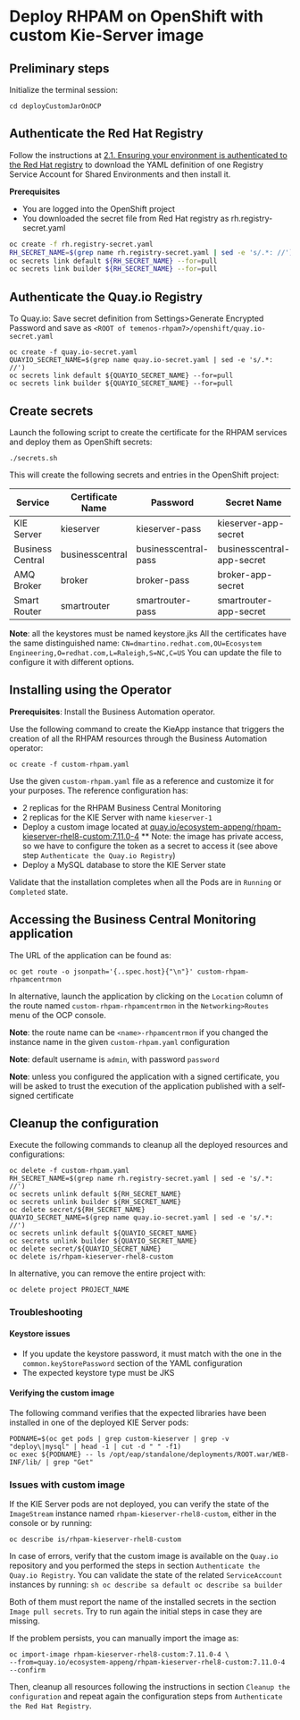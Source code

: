 # Deploy RHPAM on OpenShift with custom Kie-Server image

## Preliminary steps
Initialize the terminal session:
```shell
cd deployCustomJarOnOCP
```

## Authenticate the Red Hat Registry
Follow the instructions at [2.1. Ensuring your environment is authenticated to the Red Hat registry](https://access.redhat.com/documentation/en-us/red_hat_process_automation_manager/7.11/html-single/deploying_red_hat_process_automation_manager_on_red_hat_openshift_container_platform/index#registry-authentication-proc_openshift-operator)
to download the YAML definition of one Registry Service Account for Shared  Environments and then install it.

**Prerequisites**
* You are logged into the OpenShift project
* You downloaded the secret file from Red Hat registry as rh.registry-secret.yaml

```sh
oc create -f rh.registry-secret.yaml
RH_SECRET_NAME=$(grep name rh.registry-secret.yaml | sed -e 's/.*: //')
oc secrets link default ${RH_SECRET_NAME} --for=pull
oc secrets link builder ${RH_SECRET_NAME} --for=pull
```
## Authenticate the Quay.io Registry
To Quay.io:
Save secret definition from Settings>Generate Encrypted Password and save as `<ROOT of temenos-rhpam7>/openshift/quay.io-secret.yaml`
```shell
oc create -f quay.io-secret.yaml
QUAYIO_SECRET_NAME=$(grep name quay.io-secret.yaml | sed -e 's/.*: //')
oc secrets link default ${QUAYIO_SECRET_NAME} --for=pull
oc secrets link builder ${QUAYIO_SECRET_NAME} --for=pull
````

## Create secrets
Launch the following script to create the certificate for the RHPAM services and deploy them as OpenShift secrets:
```shell
./secrets.sh
```

This will create the following secrets and entries in the OpenShift project:

| Service      | Certificate Name |  Password | Secret Name |
| ----------- | ----------- | ----------- | ----------- |
| KIE Server | kieserver |kieserver-pass | kieserver-app-secret |
| Business Central | businesscentral |businesscentral-pass | businesscentral-app-secret |
| AMQ Broker | broker |broker-pass | broker-app-secret |
| Smart Router | smartrouter |smartrouter-pass | smartrouter-app-secret |

**Note**: all the keystores must be named keystore.jks
All the certificates have the same distinguished name: `CN=dmartino.redhat.com,OU=Ecosystem Engineering,O=redhat.com,L=Raleigh,S=NC,C=US`
You can update the file to configure it with different options.

## Installing using the Operator
**Prerequisites**: Install the Business Automation operator.

Use the following command to create the KieApp instance that triggers the creation of all the RHPAM resources through the 
Business Automation operator:
```shell
oc create -f custom-rhpam.yaml
```
Use the given `custom-rhpam.yaml` file as a reference and customize it for your purposes.
The reference configuration has:
* 2 replicas for the RHPAM Business Central Monitoring
* 2 replicas for the KIE Server with name `kieserver-1`
* Deploy a custom image located at [quay.io/ecosystem-appeng/rhpam-kieserver-rhel8-custom:7.11.0-4](quay.io/ecosystem-appeng/rhpam-kieserver-rhel8-custom:7.11.0-4)
** Note: the image has private access, so we have to configure the token as a secret to access it 
  (see above step `Authenticate the Quay.io Registry`)   
* Deploy a MySQL database to store the KIE Server state

Validate that the installation completes when all the Pods are in `Running` or `Completed` state.

## Accessing the Business Central Monitoring application
The URL of the application can be found as:
```shell
oc get route -o jsonpath='{..spec.host}{"\n"}' custom-rhpam-rhpamcentrmon
```
In alternative, launch the application by clicking on the `Location` column of the route named 
`custom-rhpam-rhpamcentrmon` in the `Networking>Routes` menu of the OCP console.

**Note**: the route name can be `<name>-rhpamcentrmon` if you changed the instance name in the given
`custom-rhpam.yaml` configuration

**Note**: default username is `admin`, with password `password`

**Note**: unless you configured the application with a signed certificate, you will be asked to
trust the execution of the application published with a self-signed certificate

## Cleanup the configuration
Execute the following commands to cleanup all the deployed resources and configurations:
```shell
oc delete -f custom-rhpam.yaml
RH_SECRET_NAME=$(grep name rh.registry-secret.yaml | sed -e 's/.*: //')
oc secrets unlink default ${RH_SECRET_NAME} 
oc secrets unlink builder ${RH_SECRET_NAME}
oc delete secret/${RH_SECRET_NAME}
QUAYIO_SECRET_NAME=$(grep name quay.io-secret.yaml | sed -e 's/.*: //')
oc secrets unlink default ${QUAYIO_SECRET_NAME} 
oc secrets unlink builder ${QUAYIO_SECRET_NAME}
oc delete secret/${QUAYIO_SECRET_NAME}
oc delete is/rhpam-kieserver-rhel8-custom
```

In alternative, you can remove the entire project with:
```shell
oc delete project PROJECT_NAME
```

### Troubleshooting 
#### Keystore issues
* If you update the keystore password, it must match with the one in the `common.keyStorePassword` section of the YAML 
  configuration
* The expected keystore type must be JKS
#### Verifying the custom image
The following command verifies that the expected libraries have been installed in one of the deployed 
KIE Server pods:
```shell
PODNAME=$(oc get pods | grep custom-kieserver | grep -v "deploy\|mysql" | head -1 | cut -d " " -f1)
oc exec ${PODNAME} -- ls /opt/eap/standalone/deployments/ROOT.war/WEB-INF/lib/ | grep "Get"
```
### Issues with custom image
If the KIE Server pods are not deployed, you can verify the state of the `ImageStream` instance named
`rhpam-kieserver-rhel8-custom`, either in the console or by running:
```shell
oc describe is/rhpam-kieserver-rhel8-custom
```
In case of errors, verify that the custom image is available on the `Quay.io` repository and
you performed the steps in section `Authenticate the Quay.io Registry`.
You can validate the state of the related `ServiceAccount` instances by running:
``sh
oc describe sa default
oc describe sa builder
``

Both of them must report the name of the installed secrets in the section `Image pull secrets`.
Try to run again the initial steps in case they are missing.

If the problem persists, you can manually import the image as:
```shell
oc import-image rhpam-kieserver-rhel8-custom:7.11.0-4 \
--from=quay.io/ecosystem-appeng/rhpam-kieserver-rhel8-custom:7.11.0-4 --confirm
```
Then, cleanup all resources following the instructions in section `Cleanup the configuration`
and repeat again the configuration steps from `Authenticate the Red Hat Registry`.
